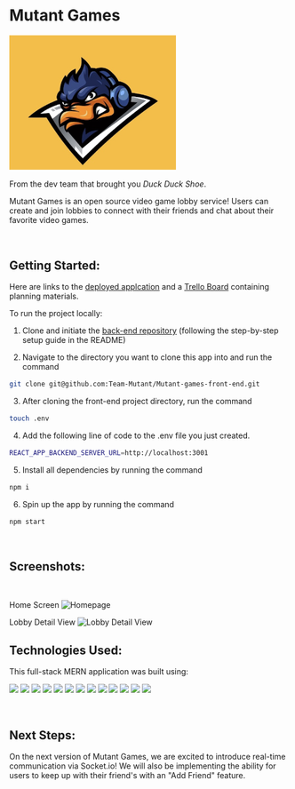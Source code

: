 # Mutant Games

<img src="./public/Mutant-Games-Logo.jpg" style="max-width: 300px"/>

From the dev team that brought you *Duck Duck Shoe*.

Mutant Games is an open source video game lobby service! Users can create and join lobbies to connect with their friends and chat about their favorite video games.

<br>

## Getting Started:

Here are links to the [deployed applcation](https://mutant-games.herokuapp.com/) and a [Trello Board](https://trello.com/b/K7ydDNPv/tmnt) containing planning materials.



To run the project locally:

1. Clone and initiate the [back-end repository](https://github.com/Team-Mutant/Mutant-games-back-end) (following the step-by-step setup guide in the README)

2. Navigate to the directory you want to clone this app into and run the command 

 ```bash 
 git clone git@github.com:Team-Mutant/Mutant-games-front-end.git
 ```

3. After cloning the front-end project directory, run the command 

```bash
touch .env
```

4. Add the following line of code to the .env file you just created.

```bash
REACT_APP_BACKEND_SERVER_URL=http://localhost:3001
```

5. Install all dependencies by running the command 

```bash
npm i
```

6. Spin up the app by running the command 

```bash
npm start
```

<br>

## Screenshots:

<br>

Home Screen
<img alt="Homepage" src="https://i.imgur.com/XiOlgSb.png" width="600px" >

Lobby Detail View
<img alt="Lobby Detail View" src="https://images.unsplash.com/photo-1603314585442-ee3b3c16fbcf?ixlib=rb-1.2.1&ixid=MnwxMjA3fDB8MHxwaG90by1wYWdlfHx8fGVufDB8fHx8&auto=format&fit=crop&w=1770&q=80" width="600px">


## Technologies Used:

This full-stack MERN application was built using:

![](https://img.shields.io/badge/MongoDB-4EA94B?style=for-the-badge&logo=mongodb&logoColor=white)
![](https://img.shields.io/badge/Express.js-000000?style=for-the-badge&logo=express&logoColor=white)
![](https://img.shields.io/badge/React-20232A?style=for-the-badge&logo=react&logoColor=61DAFB)
![](https://img.shields.io/badge/Node.js-339933?style=for-the-badge&logo=nodedotjs&logoColor=white)
![](https://img.shields.io/badge/Heroku-430098?style=for-the-badge&logo=heroku&logoColor=white)
![](https://img.shields.io/badge/CSS3-1572B6?style=for-the-badge&logo=css3&logoColor=whit)
![](https://img.shields.io/badge/JavaScript-323330?style=for-the-badge&logo=javascript&logoColor=F7DF1)
![](https://img.shields.io/badge/GitHub-100000?style=for-the-badge&logo=github&logoColor=whit)
![](https://img.shields.io/badge/GIT-E44C30?style=for-the-badge&logo=git&logoColor=whit)
![](https://img.shields.io/badge/Bootstrap-563D7C?style=for-the-badge&logo=bootstrap&logoColor=whit)
![](https://img.shields.io/badge/Font_Awesome-339AF0?style=for-the-badge&logo=fontawesome&logoColor=whit)
![](https://img.shields.io/badge/JWT-000000?style=for-the-badge&logo=JSON%20web%20tokens&logoColor=whit)
![](https://img.shields.io/badge/npm-CB3837?style=for-the-badge&logo=npm&logoColor=whit)

<br>

## Next Steps:

On the next version of Mutant Games, we are excited to introduce real-time communication via Socket.io!  We will also be implementing the ability for users to keep up with their friend's with an "Add Friend" feature.